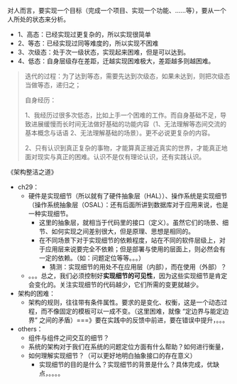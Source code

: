 





对人而言，要实现一个目标（完成一个项目、实现一个功能、......等），要从一个人所处的状态来分析。

- 1、高态：已经实现过更复杂的，所以实现很简单
- 2、等态：已经实现过同等难度的，所以实现不困难
- 3、次级态：处于次一级状态，实现起来困难，但是可以达到。
- 4、低态：自身层级存在差距，迁越实现困难极大，差距越多则越困难。

> 迭代的过程：为了达到等态，需要先达到次级态，如果未达到，则把次级态当做等态，递归之；
>
> 自身经历：
>
> 1、我经历过很多次低态，比如上手一个困难的工作。而自身基础不足，导致进展缓慢而长时间无法做好基础的功能内容（1、无法理解等态间交流的基本概念与话语  2、无法理解基础的场景）。更不必说更复杂的内容。
>
> 2、只有认识到真正复杂的事物，才能算真正接近真实的世界，才能真正地面对现实与真正的困难。认识不是仅有理论认识，还有实践认识。



《架构整洁之道》

- ch29：
  - 硬件是实现细节（所以就有了硬件抽象层（HAL））、操作系统是实现细节（操作系统抽象层（OSAL）：还有后面所讲到数据库对于应用来说，也是一种实现细节。
    - 这里的抽象层，就相当于代码里的接口（定义）。虽然它们的场景、细节、如何实现之间差别很大，但是原理、思想是相同的。
    - 在不同场景下对于实现细节的依赖程度，站在不同的软件层级上，对于应用层来说要完全不依赖；但是部署与使用的层面上，则必然会有一定的依赖。（如：问题定位等等。。。）
      - 猜测：实现细节的用处不在应用层（内部），而在使用（外部）？
  - 。。。总之，我们必须控制好**实现细节的可见性**，因为这些实现细节是肯定会变化的。关注实现细节的代码越少，它们所需的变更就越少。
- 架构的困难：
  - 架构的规则，往往带有条件属性。要求的是变化、权衡，这是一个动态过程，而不像固定的模板可以一成不变。（这里困难，就像 “定边界与能定边界” 之间的矛盾）===》要在实践中的反馈中前进，要在错误中提升，。。。
- others：
  - 组件与组件之间交互的细节？
  - 系统的架构对于我们在系统的问题定位方面有什么帮助？如何进行衡量，
  - 如何理解实现细节？（可以更好地明白抽象接口的存在意义）
    - 实现细节的目的是什么？实现细节的背景是什么？具体完成，优缺点，。。。。


